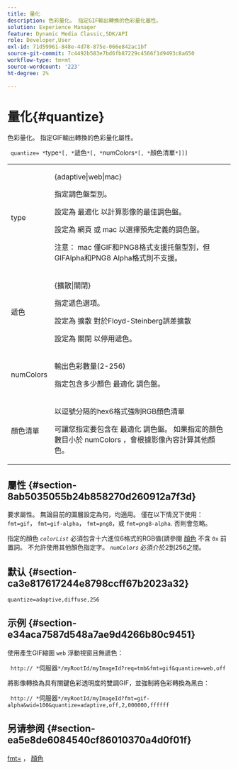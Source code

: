 ```yaml
---
title: 量化
description: 色彩量化。 指定GIF輸出轉換的色彩量化屬性。
solution: Experience Manager
feature: Dynamic Media Classic,SDK/API
role: Developer,User
exl-id: 71d59961-848e-4d78-875e-066e842ac1bf
source-git-commit: 7c4492b583e7bd6fb87229c4566f1d9493c8a650
workflow-type: tm+mt
source-wordcount: '223'
ht-degree: 2%

---
```


# 量化{#quantize}

色彩量化。 指定GIF輸出轉換的色彩量化屬性。

` quantize= *`type`*[, *`遞色`*[, *`numColors`*[, *`顏色清單`*]]]`

<table id="table_A669A9058C8043A5BAE80B03A13B015B"> 
 <tbody> 
  <tr> 
   <td colname="col1"> <p> <span class="codeph"> <span class="varname"> type </span> </span> </p> </td> 
   <td colname="col2"> <p> <span class="codeph"> {adaptive|web|mac} </span> </p> <p>指定調色盤型別。 </p> <p>設定為 <span class="codeph"> 最適化 </span> 以計算影像的最佳調色盤。 </p> <p>設定為 <span class="codeph"> 網頁 </span> 或 <span class="codeph"> mac </span> 以選擇預先定義的調色盤。 </p> <p> <p>注意： <span class="codeph"> mac </span> 僅GIF和PNG8格式支援托盤型別，但GIFAlpha和PNG8 Alpha格式則不支援。 </p> </p> </td> 
  </tr> 
  <tr> 
   <td colname="col1"> <p> <span class="codeph"> <span class="varname"> 遞色 </span> </span> </p> </td> 
   <td colname="col2"> <p> <span class="codeph"> {擴散|關閉} </span> </p> <p>指定遞色選項。 </p> <p>設定為 <span class="codeph"> 擴散 </span> 對於Floyd-Steinberg誤差擴散 </p> <p>設定為 <span class="codeph"> 關閉 </span> 以停用遞色。 </p> </td> 
  </tr> 
  <tr> 
   <td colname="col1"> <p> <span class="codeph"> <span class="varname"> numColors </span> </span> </p> </td> 
   <td colname="col2"> <p>輸出色彩數量(2-256) </p> <p>指定包含多少顏色 <span class="codeph"> 最適化 </span> 調色盤。 </p> </td> 
  </tr> 
  <tr> 
   <td colname="col1"> <p> <span class="codeph"> <span class="varname"> 顏色清單 </span> </span> </p> </td> 
   <td colname="col2"> <p>以逗號分隔的hex6格式強制RGB顏色清單 </p> <p>可讓您指定要包含在 <span class="codeph"> 最適化 </span> 調色盤。 如果指定的顏色數目小於 <span class="codeph"> <span class="varname"> numColors </span> </span>，會根據影像內容計算其他顏色。 </p> </td> 
  </tr> 
 </tbody> 
</table>

## 屬性 {#section-8ab5035055b24b858270d260912a7f3d}

要求屬性。 無論目前的圖層設定為何，均適用。 僅在以下情況下使用： `fmt=gif`， `fmt=gif-alpha`， `fmt=png8`，或 `fmt=png8-alpha`. 否則會忽略。

指定的顏色 *`colorList`* 必須包含十六進位6格式的RGB值(請參閱 [顏色](/help/aem-is-ir-api/is-api/http-ref/image-serving-api-ref/c-http-protocol-reference/c-command-reference/r-color-commandref.md) 不含 `0x` 前置詞。 不允許使用其他顏色指定字。 *`numColors`* 必須介於2到256之間。

## 默认 {#section-ca3e817617244e8798ccff67b2023a32}

`quantize=adaptive,diffuse,256`

## 示例 {#section-e34aca7587d548a7ae9d4266b80c9451}

使用產生GIF縮圖 `web` 浮動視窗且無遞色：

` http:// *`伺服器`*/myRootId/myImageId?req=tmb&fmt=gif&quantize=web,off`

將影像轉換為具有關鍵色彩透明度的雙調GIF，並強制將色彩轉換為黑白：

` http:// *`伺服器`*/myRootId/myImageId?fmt=gif-alpha&wid=100&quantize=adaptive,off,2,000000,ffffff`

## 另请参阅 {#section-ea5e8de6084540cf86010370a4d0f01f}

[fmt=](../../../../../is-api/http-ref/image-serving-api-ref/c-http-protocol-reference/c-command-reference/r-is-http-fmt.md#reference-cdf10043423b45ba9fe15157fb3ae37a) ， [顏色](/help/aem-is-ir-api/is-api/http-ref/image-serving-api-ref/c-http-protocol-reference/c-data-types/r-is-http-color.md)
